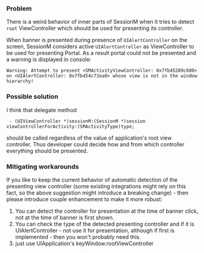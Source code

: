 ### Problem

There is a weird behavior of inner parts of SessionM when it tries to detect `root` ViewController which should be used for presenting its controller.

When banner is presented during presence of `UIAlertController` on the screen, SessionM considers active `UIAlertController` as ViewController to be used for presenting Portal. As a result portal could not be presented and a warning is displayed in console:

`Warning: Attempt to present <SMActivityViewController: 0x7fb45289c600> on <UIAlertController: 0x7fb454c73ea0> whose view is not in the window hierarchy!`

### Possible solution

I think that delegate method

` - (UIViewController *)sessionM:(SessionM *)session viewControllerForActivity:(SMActivityType)type;`

should be called regardless of the value of application's root view controller. Thus developer could decide how and from which controller everything should be presented.

### Mitigating workarounds
If you like to keep the current behavior of automatic detection of the presenting view controller (some existing integrations might rely on this fact, so the above suggestion might introduce a breaking change) - then please introduce couple enhancement to make it more robust:

1. You can detect the controller for presentation at the time of banner click, not at the time of banner is first shown.  
2. You can check the type of the detected presenting controller and if it is UIAlertController - not use it for presentation, although if first is implemented - then you won't probably need this.
3. just use UIApplication's keyWindow.rootViewController